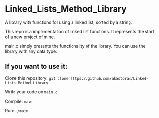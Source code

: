 # Linked_Lists_Method_Library
A library with functions for using a linked list, sorted by a string.


This repo is a implementation of linked list functions. It represents the start of a new project of mine.

main.c simply presents the functionality of the library.
You can use the library with any data type.

## If you want to use it: 

Clone this repository: `git clone https://github.com/akastoras/Linked-Lists-Method-Library`

Write your code on `main.c`.

Compile: `make`

Run: `./main`
